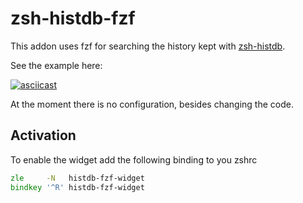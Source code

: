 zsh-histdb-fzf
==============

This addon uses fzf for searching the history kept with [zsh-histdb](https://github.com/larkery/zsh-histdb).

See the example here:

[![asciicast](https://asciinema.org/a/oRYb505aRW8exHWI6tzYPw0ww.svg)](https://asciinema.org/a/oRYb505aRW8exHWI6tzYPw0ww)


At the moment there is no configuration, besides changing the code.


Activation
----------  

To enable the widget add the following binding to you zshrc

```zsh
zle     -N   histdb-fzf-widget
bindkey '^R' histdb-fzf-widget
```

